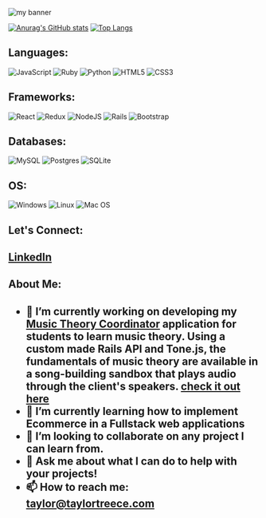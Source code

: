 <p>
    <img src="https://user-images.githubusercontent.com/67558267/139297953-af49ffca-f85d-4056-9451-26937a491e45.png" alt="my banner">
</p>

[![Anurag's GitHub stats](https://github-readme-stats.vercel.app/api?username=taylortreece)](https://github.com/anuraghazra/github-readme-stats)
[![Top Langs](https://github-readme-stats.vercel.app/api/top-langs/?username=taylortreece&layout=compact)](https://github.com/taylortreece)

<h2><strong>Languages:</strong></h2>

![JavaScript](https://img.shields.io/badge/javascript-%23323330.svg?style=for-the-badge&logo=javascript&logoColor=%23F7DF1E)
![Ruby](https://img.shields.io/badge/ruby-%23CC342D.svg?style=for-the-badge&logo=ruby&logoColor=white)
![Python](https://img.shields.io/badge/python-3670A0?style=for-the-badge&logo=python&logoColor=ffdd54)
![HTML5](https://img.shields.io/badge/html5-%23E34F26.svg?style=for-the-badge&logo=html5&logoColor=white)
![CSS3](https://img.shields.io/badge/css3-%231572B6.svg?style=for-the-badge&logo=css3&logoColor=white)

<h2><strong>Frameworks:</strong></h2>

![React](https://img.shields.io/badge/react-%2320232a.svg?style=for-the-badge&logo=react&logoColor=%2361DAFB)
![Redux](https://img.shields.io/badge/redux-%23593d88.svg?style=for-the-badge&logo=redux&logoColor=white)
![NodeJS](https://img.shields.io/badge/node.js-6DA55F?style=for-the-badge&logo=node.js&logoColor=white)
![Rails](https://img.shields.io/badge/rails-%23CC0000.svg?style=for-the-badge&logo=ruby-on-rails&logoColor=white)
![Bootstrap](https://img.shields.io/badge/bootstrap-%23563D7C.svg?style=for-the-badge&logo=bootstrap&logoColor=white)

<h2><strong>Databases:</strong></h2>

![MySQL](https://img.shields.io/badge/mysql-%2300f.svg?style=for-the-badge&logo=mysql&logoColor=white)
![Postgres](https://img.shields.io/badge/postgres-%23316192.svg?style=for-the-badge&logo=postgresql&logoColor=white)
![SQLite](https://img.shields.io/badge/sqlite-%2307405e.svg?style=for-the-badge&logo=sqlite&logoColor=white)

<h2><strong>OS:</strong></h2>

![Windows](https://img.shields.io/badge/Windows-0078D6?style=for-the-badge&logo=windows&logoColor=white)
![Linux](https://img.shields.io/badge/Linux-FCC624?style=for-the-badge&logo=linux&logoColor=black)
![Mac OS](https://img.shields.io/badge/mac%20os-000000?style=for-the-badge&logo=macos&logoColor=F0F0F0)

<h2><strong>Let's Connect:</strong><h2>
    <a href="https://www.linkedin.com/in/taylor-treece-602194200">LinkedIn</a> 

<h2><strong>About Me:</strong><h2>

- 🔭 I’m currently working on developing my <a href="https://github.com/taylortreece/music-theory-coordinator">Music Theory Coordinator</a> application for students to learn music theory.
    Using a custom made Rails API and Tone.js, the fundamentals of music theory are available in a 
    song-building sandbox that plays audio through the client's speakers.
    <a href="https://music-theory-coordinator.netlify.app/" target="_blank">check it out here</a>
- 🌱 I’m currently learning how to implement Ecommerce in a Fullstack web applications
- 👯 I’m looking to collaborate on any project I can learn from.
- 💬 Ask me about what I can do to help with your projects!
- 📫 How to reach me: taylor@taylortreece.com
